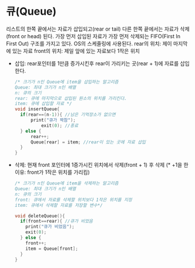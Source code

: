 # 큐(Queue) 

리스트의 한쪽 끝에서는 자료가 삽입되고(rear or tail) 다른 한쪽 끝에서는 자료가 삭제(front or head) 된다.
가장 먼저 삽입된 자료가 가장 먼저 삭제되는 FIFO(First In First Out) 구조를 가지고 있다. OS의 스케줄링에 사용된다.
rear의 위치: 제이 마지막에 있는 자료	front의 위치: 제일 앞에 있는 자료보다 1작은 위치

- 삽입: rear포인터를 1만큼 증가시킨후 rear이 가리키는 곳(rear + 1)에 자료를 삽입한다.

  ```c
  /* 크기가 n인 Queue에 item을 삽입하는 알고리즘
  Queue: 최대 크기가 n인 배열
  n: 큐의 크기
  rear: 큐에 마지막으로 삽입된 원소의 위치를 가리킨다.
  item: 큐에 삽입할 자료 */
  void insertQueue{
  	if(rear==(n-1)){ //남은 기억장소가 없으면
   		print("큐가 꽉참");
        	exit(0); //종료
  	} else {
        rear++;
        Queue[rear] = item; //rear이 있는 곳에 자료 삽입
  	}
  }
  ```

- 삭제: 현재 front 포인터에 1증가시킨 위치에서 삭제(front + 1) 후 삭제 (* +1을 한 이유: front가 1작은 위치를 가리킴)

  ```c
  /* 크기가 n인 Queue에 item을 삭제하는 알고리즘
  Queue: 최대 크기가 n인 배열
  n: 큐의 크기
  front: 큐에서 자료를 삭제할 위치보다 1작은 위치를 지정
  item: 큐에서 삭제할 자료를 저장할 변수*/

  void deleteQueue(){
    if(front==rear){ //큐가 비었음
      print("큐가 비었음");
      exit(0);
    } else {
      front++;
      item = Queue[front];
    }
  }
  ```